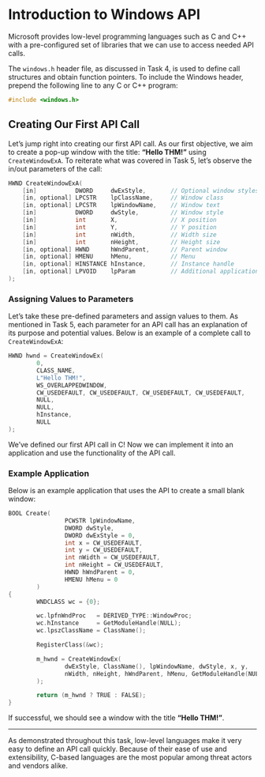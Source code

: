 # Introduction to Windows API

Microsoft provides low-level programming languages such as C and C++ with a pre-configured set of libraries that we can use to access needed API calls.

The `windows.h` header file, as discussed in Task 4, is used to define call structures and obtain function pointers. To include the Windows header, prepend the following line to any C or C++ program:

```c
#include <windows.h>
```

## Creating Our First API Call

Let’s jump right into creating our first API call. As our first objective, we aim to create a pop-up window with the title: **“Hello THM!”** using `CreateWindowExA`. To reiterate what was covered in Task 5, let’s observe the in/out parameters of the call:

```c
HWND CreateWindowExA(
    [in]           DWORD     dwExStyle,       // Optional window styles
    [in, optional] LPCSTR    lpClassName,     // Window class
    [in, optional] LPCSTR    lpWindowName,    // Window text
    [in]           DWORD     dwStyle,         // Window style
    [in]           int       X,               // X position
    [in]           int       Y,               // Y position
    [in]           int       nWidth,          // Width size
    [in]           int       nHeight,         // Height size
    [in, optional] HWND      hWndParent,      // Parent window
    [in, optional] HMENU     hMenu,           // Menu
    [in, optional] HINSTANCE hInstance,       // Instance handle
    [in, optional] LPVOID    lpParam          // Additional application data
);
```

### Assigning Values to Parameters

Let’s take these pre-defined parameters and assign values to them. As mentioned in Task 5, each parameter for an API call has an explanation of its purpose and potential values. Below is an example of a complete call to `CreateWindowExA`:

```c
HWND hwnd = CreateWindowEx(
        0, 
        CLASS_NAME, 
        L"Hello THM!", 
        WS_OVERLAPPEDWINDOW, 
        CW_USEDEFAULT, CW_USEDEFAULT, CW_USEDEFAULT, CW_USEDEFAULT, 
        NULL, 
        NULL, 
        hInstance, 
        NULL
);
```

We’ve defined our first API call in C! Now we can implement it into an application and use the functionality of the API call.

### Example Application

Below is an example application that uses the API to create a small blank window:

```c
BOOL Create(
                PCWSTR lpWindowName,
                DWORD dwStyle,
                DWORD dwExStyle = 0,
                int x = CW_USEDEFAULT,
                int y = CW_USEDEFAULT,
                int nWidth = CW_USEDEFAULT,
                int nHeight = CW_USEDEFAULT,
                HWND hWndParent = 0,
                HMENU hMenu = 0
        )
{
        WNDCLASS wc = {0};

        wc.lpfnWndProc   = DERIVED_TYPE::WindowProc;
        wc.hInstance     = GetModuleHandle(NULL);
        wc.lpszClassName = ClassName();

        RegisterClass(&wc);

        m_hwnd = CreateWindowEx(
                dwExStyle, ClassName(), lpWindowName, dwStyle, x, y,
                nWidth, nHeight, hWndParent, hMenu, GetModuleHandle(NULL), this
        );

        return (m_hwnd ? TRUE : FALSE);
}
```

If successful, we should see a window with the title **“Hello THM!”**.

---

As demonstrated throughout this task, low-level languages make it very easy to define an API call quickly. Because of their ease of use and extensibility, C-based languages are the most popular among threat actors and vendors alike.
